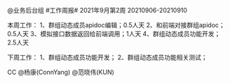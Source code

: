 @业务后台组 #工作周报#
2021年9月第2周 20210906-20210910

本周工作：
1、群组动态成员apidoc编辑；0.5人天
2、和前端对接群组apidoc；0.5人天
3、模拟接口数据返回给前端调用；1人天
4、群组动态成员功能开发；2.5人天

下周工作：
1、群组动态成员功能开发；
2、群组动态成员功能相关测试；

CC @杨康(ConnYang) @范晓伟(KUN) 
